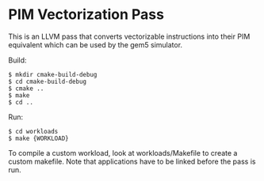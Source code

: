 # PIM Vectorization Pass

This is an LLVM pass that converts vectorizable instructions into their PIM equivalent which can be used by the gem5 simulator.

Build:

    $ mkdir cmake-build-debug
    $ cd cmake-build-debug
    $ cmake ..
    $ make
    $ cd ..

Run:

    $ cd workloads
    $ make {WORKLOAD}

To compile a custom workload, look at workloads/Makefile to create a custom makefile. Note that applications have to be linked before the pass is run.

